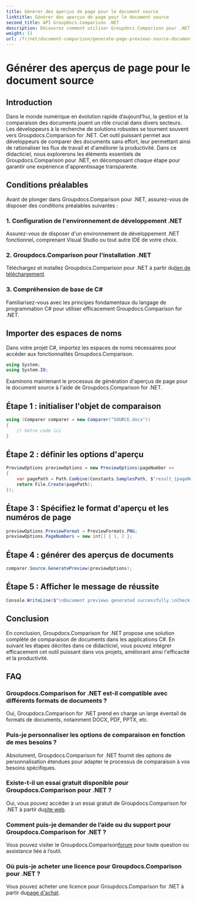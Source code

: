```yaml
---
title: Générer des aperçus de page pour le document source
linktitle: Générer des aperçus de page pour le document source
second_title: API GroupDocs.Comparison .NET
description: Découvrez comment utiliser Groupdocs.Comparison pour .NET pour rationaliser efficacement les processus de comparaison de documents dans vos projets C#.
weight: 11
url: /fr/net/document-comparison/generate-page-previews-source-document/
---
```


# Générer des aperçus de page pour le document source

## Introduction
Dans le monde numérique en évolution rapide d’aujourd’hui, la gestion et la comparaison des documents jouent un rôle crucial dans divers secteurs. Les développeurs à la recherche de solutions robustes se tournent souvent vers Groupdocs.Comparison for .NET. Cet outil puissant permet aux développeurs de comparer des documents sans effort, leur permettant ainsi de rationaliser les flux de travail et d'améliorer la productivité. Dans ce didacticiel, nous explorerons les éléments essentiels de Groupdocs.Comparison pour .NET, en décomposant chaque étape pour garantir une expérience d'apprentissage transparente.
## Conditions préalables
Avant de plonger dans Groupdocs.Comparison pour .NET, assurez-vous de disposer des conditions préalables suivantes :
### 1. Configuration de l'environnement de développement .NET
Assurez-vous de disposer d'un environnement de développement .NET fonctionnel, comprenant Visual Studio ou tout autre IDE de votre choix.
### 2. Groupdocs.Comparison pour l'installation .NET
 Téléchargez et installez Groupdocs.Comparison pour .NET à partir du[lien de téléchargement](https://releases.groupdocs.com/comparison/net/).
### 3. Compréhension de base de C#
Familiarisez-vous avec les principes fondamentaux du langage de programmation C# pour utiliser efficacement Groupdocs.Comparison for .NET.

## Importer des espaces de noms
Dans votre projet C#, importez les espaces de noms nécessaires pour accéder aux fonctionnalités Groupdocs.Comparison.

```csharp
using System;
using System.IO;
```

Examinons maintenant le processus de génération d'aperçus de page pour le document source à l'aide de Groupdocs.Comparison for .NET.
## Étape 1 : initialiser l'objet de comparaison
```csharp
using (Comparer comparer = new Comparer("SOURCE.docx"))
{
    // Votre code ici
}
```
## Étape 2 : définir les options d'aperçu
```csharp
PreviewOptions previewOptions = new PreviewOptions(pageNumber =>
{
    var pagePath = Path.Combine(Constants.SamplesPath, $"result_{pageNumber}.png");
    return File.Create(pagePath);
});
```
## Étape 3 : Spécifiez le format d'aperçu et les numéros de page
```csharp
previewOptions.PreviewFormat = PreviewFormats.PNG;
previewOptions.PageNumbers = new int[] { 1, 2 };
```
## Étape 4 : générer des aperçus de documents
```csharp
comparer.Source.GeneratePreview(previewOptions);
```
## Étape 5 : Afficher le message de réussite
```csharp
Console.WriteLine($"\nDocument previews generated successfully.\nCheck output in {Directory.GetCurrentDirectory()}.");
```

## Conclusion
En conclusion, Groupdocs.Comparison for .NET propose une solution complète de comparaison de documents dans les applications C#. En suivant les étapes décrites dans ce didacticiel, vous pouvez intégrer efficacement cet outil puissant dans vos projets, améliorant ainsi l'efficacité et la productivité.
## FAQ
### Groupdocs.Comparison for .NET est-il compatible avec différents formats de documents ?
Oui, Groupdocs.Comparison for .NET prend en charge un large éventail de formats de documents, notamment DOCX, PDF, PPTX, etc.
### Puis-je personnaliser les options de comparaison en fonction de mes besoins ?
Absolument, Groupdocs.Comparison for .NET fournit des options de personnalisation étendues pour adapter le processus de comparaison à vos besoins spécifiques.
### Existe-t-il un essai gratuit disponible pour Groupdocs.Comparison pour .NET ?
 Oui, vous pouvez accéder à un essai gratuit de Groupdocs.Comparison for .NET à partir du[site web](https://releases.groupdocs.com/).
### Comment puis-je demander de l’aide ou du support pour Groupdocs.Comparison for .NET ?
 Vous pouvez visiter le Groupdocs.Comparison[forum](https://forum.groupdocs.com/c/comparison/12) pour toute question ou assistance liée à l’outil.
### Où puis-je acheter une licence pour Groupdocs.Comparison pour .NET ?
 Vous pouvez acheter une licence pour Groupdocs.Comparison for .NET à partir du[page d'achat](https://purchase.groupdocs.com/buy).
